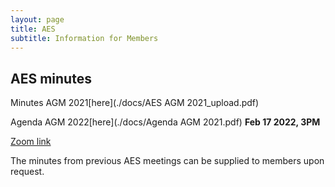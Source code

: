 ```yaml
---
layout: page
title: AES
subtitle: Information for Members
---
```


## AES minutes

Minutes AGM 2021[here](./docs/AES AGM 2021_upload.pdf)

Agenda AGM 2022[here](./docs/Agenda AGM 2021.pdf) **Feb 17 2022, 3PM**

[Zoom link](https://unimelb.zoom.us/j/82715242867?pwd=S3pxWUhFc2NtMDFNTjFSSUZyRW5XUT09&from=addon)

The minutes from previous AES meetings can be supplied to members upon request.
